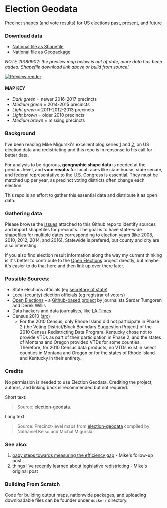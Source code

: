 # Election Geodata
Precinct shapes (and vote results) for US elections past, present, and future

### Download data

- [National file as Shapefile](https://s3.amazonaws.com/nvkelso-election-geodata/branches/master/nation-shp.zip)
- [National file as Geopackage](https://s3.amazonaws.com/nvkelso-election-geodata/branches/master/nation.gpkg)

_NOTE 20180902: the preview map below is out of date, more data has been added. Shapefile download link above or build from source!_

[![Preview render](https://s3.amazonaws.com/nvkelso-election-geodata/branches/master/render.png)](https://s3.amazonaws.com/nvkelso-election-geodata/branches/master/render.png)

#### MAP KEY

- _Dark green_ = newer 2016-2017 precincts
- _Medium green_ = 2014-2015 precincts
- _Light green_ = 2011-2012-2013 precincts
- _Light brown_ = older 2010 precincts
- _Medium brown_ = missing precincts

### Background

I've been reading Mike Migurski's excellent blog series [1](http://mike.teczno.com/notes/redistricting.html) and [2](http://mike.teczno.com/notes/redistricting/measuring-efficiency-gap.html), on US election data and redistricting and this repo is in repsonse to his call for better data.

For analysis to be rigorous, **geographic shape data** is needed at the precinct level, and **vote results** for local races like state house, state senate, and federal representative to the U.S. Congress is essential. They must be matched up per year, as precinct voting districts often change each election.

This repo is an effort to gather this essential data and distribute it as open data.

### Gathering data

Please browse the [issues](https://github.com/nvkelso/election-geodata/issues) attached to this Github repo to identify sources and import shapefiles for precincts. The goal is to have state-wide shapefiles for multiple dates corresponding to election years (like 2008, 2010, 2012, 2014, and 2016). Statewide is prefered, but county and city are also interesting.

If you also find election result information along the way my current thinking is it's better to contribute to the [Open Elections](https://github.com/openelections) project directly, but maybe it's easier to do that here and then link up over there later.

### Possible Sources:

- State elections officials (eg [secretary of state](http://www.nass.org/))
- Local (county) election officials (eg registrar of voters)
- [Open Elections](http://www.openelections.net/) – a [Github-based project](https://github.com/openelections) by journalists Serdar Tumgoren and Derek Willis
- Data hackers and data journalists, like [LA Times](https://github.com/datadesk/california-2016-election-precinct-maps)
- Census 2010 ([src](https://www.census.gov/geo/reference/gtc/gtc_vtd.html))
    - For the 2010 Census, only Rhode Island did not participate in Phase 2 (the Voting District/Block Boundary Suggestion Project) of the 2010 Census Redistricting Data Program.  Kentucky chose not to provide VTDs as part of their participation in Phase 2, and the states of Montana and Oregon provided VTDs for some counties.  Therefore, for 2010 Census data products, no VTDs exist in select counties in Montana and Oregon or for the states of Rhode Island and Kentucky in their entirety.

### Credits

No permission is needed to use Election Geodata. Crediting the project, authors, and linking back is recommended but not required.

Short text:

> Source: [election-geodata](https://github.com/nvkelso/election-geodata/).

Long text: 

> Source: Precinct-level maps from [election-geodata](https://github.com/nvkelso/election-geodata/) compiled by Nathaniel Kelso and Michal Migurski.

### See also:

1. [baby steps towards measuring the efficiency gap](http://mike.teczno.com/notes/redistricting/measuring-efficiency-gap.html) - Mike's follow-up post
2. [things I’ve recently learned about legislative redistricting](http://mike.teczno.com/notes/redistricting.html) - Mike's original post

### Building From Scratch

Code for building output maps, nationwide packages, and uploading downloadable files can be founder under `docker/` directory.
